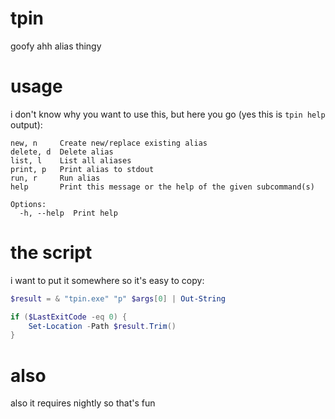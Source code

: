 # tpin
goofy ahh alias thingy

# usage
i don't know why you want to use this, but here you go
(yes this is `tpin help` output):
```
new, n     Create new/replace existing alias
delete, d  Delete alias
list, l    List all aliases
print, p   Print alias to stdout
run, r     Run alias
help       Print this message or the help of the given subcommand(s)

Options:
  -h, --help  Print help
```

# the script
i want to put it somewhere so it's easy to copy:
```powershell
$result = & "tpin.exe" "p" $args[0] | Out-String

if ($LastExitCode -eq 0) {
    Set-Location -Path $result.Trim()
}
```

# also
also it requires nightly so that's fun
